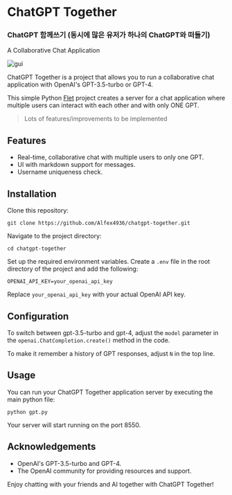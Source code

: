 # ChatGPT Together

### ChatGPT 함께쓰기 (동시에 많은 유저가 하나의 ChatGPT와 떠들기)

A Collaborative Chat Application

![gui](https://github.com/Alfex4936/Bard-rs/assets/2356749/964a0efb-af86-4b8b-a52a-d62ecec4fbfa)

ChatGPT Together is a project that allows you to run a collaborative chat application with OpenAI's GPT-3.5-turbo or GPT-4. 

This simple Python [Flet](https://flet.dev/) project creates a server for a chat application where multiple users can interact with each other and with only ONE GPT.

> Lots of features/improvements to be implemented

## Features
- Real-time, collaborative chat with multiple users to only one GPT.
- UI with markdown support for messages.
- Username uniqueness check.

## Installation

Clone this repository:
```
git clone https://github.com/Alfex4936/chatgpt-together.git
```
Navigate to the project directory:
```
cd chatgpt-together
```
Set up the required environment variables. Create a `.env` file in the root directory of the project and add the following:
```
OPENAI_API_KEY=your_openai_api_key
```
Replace `your_openai_api_key` with your actual OpenAI API key. 

## Configuration

To switch between gpt-3.5-turbo and gpt-4, adjust the `model` parameter in the `openai.ChatCompletion.create()` method in the code.

To make it remember a history of GPT responses, adjust `N` in the top line.

## Usage

You can run your ChatGPT Together application server by executing the main python file:
```
python gpt.py
```
Your server will start running on the port 8550.

## Acknowledgements

- OpenAI's GPT-3.5-turbo and GPT-4.
- The OpenAI community for providing resources and support.

Enjoy chatting with your friends and AI together with ChatGPT Together!


